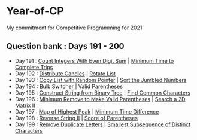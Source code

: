 # Year-of-CP
My commitment for Competitive Programming for 2021

## Question bank : Days 191 - 200
- Day 191 : [Count Integers With Even Digit Sum](https://leetcode.com/problems/count-integers-with-even-digit-sum/) | [Minimum Time to Complete Trips](https://leetcode.com/problems/minimum-time-to-complete-trips/)
- Day 192 : [Distribute Candies](https://leetcode.com/problems/distribute-candies/) | [Rotate List](https://leetcode.com/problems/rotate-list/)
- Day 193 : [Copy List with Random Pointer](https://leetcode.com/problems/copy-list-with-random-pointer/) | [Sort the Jumbled Numbers](https://leetcode.com/problems/sort-the-jumbled-numbers/)
- Day 194 : [Bulb Switcher](https://leetcode.com/problems/bulb-switcher/) | [Valid Parentheses](https://leetcode.com/problems/valid-parentheses/)
- Day 195 : [Construct String from Binary Tree](https://leetcode.com/problems/construct-string-from-binary-tree/) | [Find Common Characters](https://leetcode.com/problems/find-common-characters/)
- Day 196 : [Minimum Remove to Make Valid Parentheses](https://leetcode.com/problems/minimum-remove-to-make-valid-parentheses/) | [Search a 2D Matrix II](https://leetcode.com/problems/search-a-2d-matrix-ii/)
- Day 197 : [Map of Highest Peak](https://leetcode.com/problems/map-of-highest-peak/) | [Minimum Time Difference](https://leetcode.com/problems/minimum-time-difference/)
- Day 198 : [Reverse String II](https://leetcode.com/problems/reverse-string-ii/) | [Score of Parentheses](https://leetcode.com/problems/score-of-parentheses/)
- Day 199 : [Remove Duplicate Letters](https://leetcode.com/problems/remove-duplicate-letters/) | [Smallest Subsequence of Distinct Characters](https://leetcode.com/problems/smallest-subsequence-of-distinct-characters/)